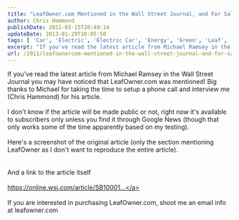 ```yaml
---
title: "LeafOwner.com Mentioned in the Wall Street Journal, and For Sale"
author: Chris Hammond
publishDate: 2011-03-15T20:49:14
updateDate: 2013-01-29T10:05:50
tags: [ 'Car', 'Electric', 'Electric Car', 'Energy', 'Green', 'Leaf', 'Nissan', 'Nissan Leaf' ]
excerpt: "If you've read the latest article from Michael Ramsey in the Wall Street Journal you may have noticed that LeafOwner.com was mentioned! Big thanks to Michael for taking the time to setup a phone call and interview me (Chris Hammond) for his article.  I don't know if the article will be made public or not, right now it's available to subscribers only unless you find it through Google News (though that only works some of the time apparently based on my testing).  Here's a screenshot of the original article (only the section mentioning LeafOwner as I don't want to reproduce the entire article).    And a link to the article itself  https://online.wsj.com/article/SB10001...  If you are interested in purchasing LeafOwner.com, shoot me an email info at leafowner.com  "
url: /2011/leafownercom-mentioned-in-the-wall-street-journal-and-for-sale  # Use the generated URL with year
---
```

If you've read the latest article from Michael Ramsey in the Wall Street Journal you may have noticed that LeafOwner.com was mentioned! Big thanks to Michael for taking the time to setup a phone call and interview me (Chris Hammond) for his article.<br /> <br /> I don't know if the article will be made public or not, right now it's available to subscribers only unless you find it through Google News (though that only works some of the time apparently based on my testing).<br /> <br /> Here's a screenshot of the original article (only the section mentioning LeafOwner as I don't want to reproduce the entire article).<br /> <br /> <img alt="" src="https://www.leafowner.com/Portals/0/Images/Marketing/wsj.PNG" /><br /> <br /> And a link to the article itself<br /> <br /> <a href="https://online.wsj.com/article/SB10001424052748704662604576202472052731388.html?mod=googlenews_wsj" target="_blank" rel="nofollow">https://online.wsj.com/article/SB10001...</a><br /> <br /> If you are interested in purchasing LeafOwner.com, shoot me an email info at leafowner.com<br />
